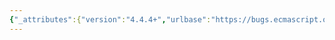 ```yaml
---
{"_attributes":{"version":"4.4.4+","urlbase":"https://bugs.ecmascript.org/","maintainer":"dherman@mozilla.com"},"bug":{"bug_id":2143,"creation_ts":"2013-10-31 01:17:00 -0700","short_desc":"9.2.1  [[Call]]: Invalid reference in step 13","delta_ts":"2013-11-08 13:08:49 -0800","product":"Draft for 6th Edition","component":"editorial issue","version":"Rev 20: October 28, 2013 Draft","rep_platform":"All","op_sys":"All","bug_status":"RESOLVED","resolution":"FIXED","priority":"Normal","bug_severity":"normal","everconfirmed":true,"reporter":{"uid":"andrebargull","name":"André Bargull"},"assigned_to":{"uid":"allen","name":"Allen Wirfs-Brock"},"long_desc":[{"commentid":6265,"comment_count":0,"who":{"uid":"andrebargull","name":"André Bargull"},"bug_when":"2013-10-31 01:17:56 -0700","thetext":"9.2.1  [[Call]] (thisArgument, argumentsList), step 13:\n\n> [...] and localEnv as described in 0.\n\nChange 0 to 9.2.14. The link works correctly, though."},{"commentid":6277,"comment_count":1,"who":{"uid":"allen","name":"Allen Wirfs-Brock"},"bug_when":"2013-10-31 18:28:00 -0700","thetext":"fixed in rev21 editor's draft"},{"commentid":6278,"comment_count":2,"who":{"uid":"allen","name":"Allen Wirfs-Brock"},"bug_when":"2013-10-31 18:29:47 -0700","thetext":"fixed in rev21 editor's draft"},{"commentid":6514,"comment_count":3,"who":{"uid":"allen","name":"Allen Wirfs-Brock"},"bug_when":"2013-11-08 13:08:49 -0800","thetext":"fixed in rev21 draft"}]}}
---
```

